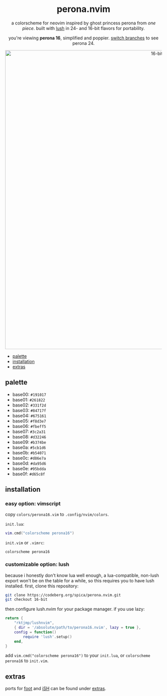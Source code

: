 <div align="center">

# perona.nvim

a colorscheme for neovim inspired by ghost princess perona from *one piece*. built with [lush](https://github.com/rktjmp/lush.nvim/) in 24- and 16-bit flavors for portability.

you're viewing **perona 16**, simplified and poppier. [switch branches](https://codeberg.org/spica/perona.nvim/src/branch/24-bit) to see perona 24.

<img src="assets/grim-16.png" alt="16-bit" width="960">

</div>

+ <a href="#palette">palette</a>
+ <a href="#installation">installation</a>
+ <a href="extras">extras</a>

<a name="palette"></a>
## palette

- base00: `#191017`
- base01: `#261822`
- base02: `#331f2d`
- base03: `#84717f`
- base04: `#675161`
- base05: `#f8d3e7`
- base06: `#fbeff5`
- base07: `#3c2a31`
- base08: `#d32246`
- base09: `#b374be`
- base0a: `#5cb1d6`
- base0b: `#b54071`
- base0c: `#d86e7a`
- base0d: `#da95d6`
- base0e: `#95bdda`
- base0f: `#d65c8f`

<a name="installation"></a>
## installation

### easy option: vimscript

copy `colors/perona16.vim` to `.config/nvim/colors`.

`init.lua`:

```lua
vim.cmd("colorscheme perona16")
```

`init.vim` or `.vimrc`:

```vimscript
colorscheme perona16
```

### customizable option: lush
because i honestly don't know lua well enough, a lua-compatible, non-lush export won't be on the table for a while, so this requires you to have lush installed. first, clone this repository:

```bash
git clone https://codeberg.org/spica/perona.nvim.git
git checkout 16-bit
```

then configure lush.nvim for your package manager. if you use lazy:

```lua
return {
    "rktjmp/lushnvim",
    { dir = '/absolute/path/to/perona16.nvim', lazy = true },
    config = function()
        require 'lush'.setup()
    end,
}
```

add `vim.cmd("colorscheme perona16")` to your `init.lua`, or `colorscheme perona16` to `init.vim`.

<a name="extras"></a>
## extras

ports for [foot](https://codeberg.org/dnkl/foot) and [iSH](https://github.com/ish-app/ish) can be found under <a href="https://codeberg.org/spica/perona.nvim/src/branch/dev/extras">extras</a>.

